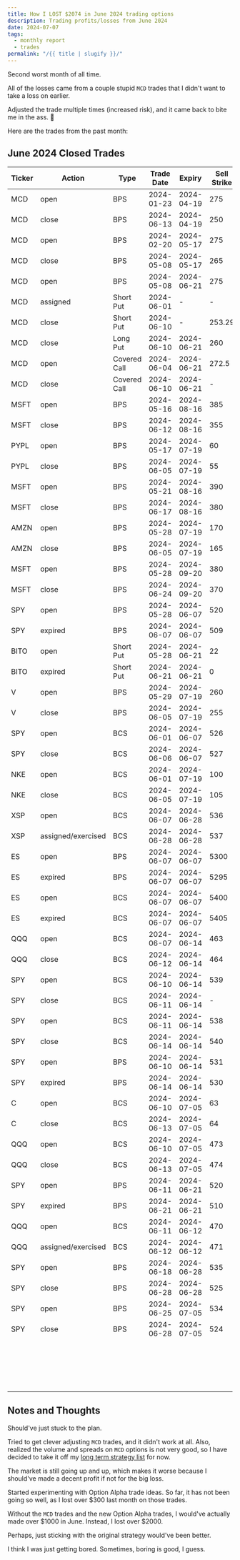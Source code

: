 ```yaml
---
title: How I LOST $2074 in June 2024 trading options
description: Trading profits/losses from June 2024
date: 2024-07-07
tags:
  - monthly report
  - trades
permalink: "/{{ title | slugify }}/"
---
```


Second worst month of all time.

All of the losses came from a couple stupid `MCD` trades that I didn't want to take a loss on earlier.  

Adjusted the trade multiple times (increased risk), and it came back to bite me in the ass. 🥲

Here are the trades from the past month:

## June 2024 Closed Trades

<div class="trade-table monthly full-width">

|**Ticker**|**Action**|**Type**|**Trade Date**|**Expiry**|**Sell Strike**|**Buy Strike**|**Premium**|**Qty**|**Fees**|**Total**|**Net Profit/Loss**|**Days**|**Annual Return**|
|---|---|---|---|---|---|---|---|---|---|---|---|---|---|
|MCD|open|BPS|2024-01-23|2024-04-19|275|265|0.81|1|2.08|78.92|-$1,551.29|106|-534.17%|
|MCD|close|BPS|2024-06-13|2024-04-19|250|270|-16.9|1|1.4|-1691.4||||
|MCD|open|BPS|2024-02-20|2024-05-17|275|265|1.1|1|1.4|108.6|-$1,199.83|111|-394.54%|
|MCD|close|BPS|2024-05-08|2024-05-17|265|275|-6.5|1|1.4|-651.4||||
|MCD|open|BPS|2024-05-08|2024-06-21|275|260|7.5|1|1.4|748.6||||
|MCD|assigned|Short Put|2024-06-01|-|-|275|-|100|0|-27500||||
|MCD|close|Short Put|2024-06-10|-|253.29|-|-|100|1.71|25327.29||||
|MCD|close|Long Put|2024-06-10|2024-06-21|260|-|7.3|1|0.82|729.18||||
|MCD|open|Covered Call|2024-06-04|2024-06-21|272.5|-|0.55|1|1.05|53.95||||
|MCD|close|Covered Call|2024-06-10|2024-06-21|-|272.5|-0.15|1|1.05|-16.05||||
|MSFT|open|BPS|2024-05-16|2024-08-16|385|355|2.66|1|1.4|264.6|$133.20|27|60.02%|
|MSFT|close|BPS|2024-06-12|2024-08-16|355|385|-1.3|1|1.4|-131.4||||
|PYPL|open|BPS|2024-05-17|2024-07-19|60|55|0.82|2|1.39|162.61|$1.13|19|2.17%|
|PYPL|close|BPS|2024-06-05|2024-07-19|55|60|-0.8|2|1.48|-161.48||||
|MSFT|open|BPS|2024-05-21|2024-08-16|390|380|1.2|1|1.41|118.59|$67.19|27|90.83%|
|MSFT|close|BPS|2024-06-17|2024-08-16|380|390|-0.5|1|1.4|-51.4||||
|AMZN|open|BPS|2024-05-28|2024-07-19|170|165|0.9|2|2.82|177.18|$5.70|8|26.01%|
|AMZN|close|BPS|2024-06-05|2024-07-19|165|170|-0.85|2|1.48|-171.48||||
|MSFT|open|BPS|2024-05-28|2024-09-20|380|370|1.16|1|1.41|114.59|$63.19|27|85.42%|
|MSFT|close|BPS|2024-06-24|2024-09-20|370|380|-0.5|1|1.4|-51.4||||
|SPY|open|BPS|2024-05-28|2024-06-07|520|509|0.66|3|4.2|193.8|$193.80|10|214.35%|
|SPY|expired|BPS|2024-06-07|2024-06-07|509|520|0|3|0|0||||
|BITO|open|Short Put|2024-05-28|2024-06-21|22|0|0.22|1|0.8|21.2|$21.20|24|14.66%|
|BITO|expired|Short Put|2024-06-21|2024-06-21|0|22||1||0||||
|V|open|BPS|2024-05-29|2024-07-19|260|255|0.89|2|1.4|176.6|$59.80|7|311.81%|
|V|close|BPS|2024-06-05|2024-07-19|255|260|-0.57|2|2.8|-116.8||||
|SPY|open|BCS|2024-06-01|2024-06-07|526|527|0.54|1|3.09|50.91|-$44.51|5|-3249.23%|
|SPY|close|BCS|2024-06-06|2024-06-07|527|526|-0.94|1|1.42|-95.4199999999999||||
|NKE|open|BCS|2024-06-01|2024-07-19|100|105|1.16|1|1.4|114.6|$5.20|4|94.90%|
|NKE|close|BCS|2024-06-05|2024-07-19|105|100|-1.08|1|1.4|-109.4||||
|XSP|open|BCS|2024-06-07|2024-06-28|536|537|0.58|1|1.84|56.16|-$43.84|21|-761.98%|
|XSP|assigned/exercised|BCS|2024-06-28|2024-06-28|537|536||1|0|-100||||
|ES|open|BPS|2024-06-07|2024-06-07|5300|5295|0.5|0.5|2.84|22.16|$22.16|1|3235.36%|
|ES|expired|BPS|2024-06-07|2024-06-07|5295|5300|0|0.5|0|0||||
|ES|open|BCS|2024-06-07|2024-06-07|5400|5405|1|0.5|2.84|47.16|$47.16|1|6885.36%|
|ES|expired|BCS|2024-06-07|2024-06-07|5405|5400|0|0.5|0|0||||
|QQQ|open|BCS|2024-06-07|2024-06-14|463|464|0.56|1|1.61|54.39|-$41.74|5|-3047.02%|
|QQQ|close|BCS|2024-06-12|2024-06-14|464|463|-0.94|1|2.13|-96.1299999999999||||
|SPY|open|BCS|2024-06-10|2024-06-14|539|540|0.34|1|3.08|30.92|-$81.65|4|-7450.56%|
|SPY|close|BCS|2024-06-11|2024-06-14|-|539|-1.41|1|1.54|-142.54||||
|SPY|open|BCS|2024-06-11|2024-06-14|538|-|1.76|1|1.54|174.46||||
|SPY|close|BCS|2024-06-14|2024-06-14|540|538|-1.7|1|1.4|-171.4||||
|SPY|open|BPS|2024-06-10|2024-06-14|531|530|0.3|1|3.09|26.91||4|0.00%|
|SPY|expired|BPS|2024-06-14|2024-06-14|530|531|0|1|0|0||||
|C|open|BCS|2024-06-10|2024-07-05|63|64|0.31|1|1.4|29.6|$12.50|3|1520.83%|
|C|close|BCS|2024-06-13|2024-07-05|64|63|-0.15|1|2.1|-17.1||||
|QQQ|open|BCS|2024-06-10|2024-07-05|473|474|0.21|1|2.5|18.5|-$70.62|3|-8592.10%|
|QQQ|close|BCS|2024-06-13|2024-07-05|474|473|-0.87|1|2.12|-89.12||||
|SPY|open|BPS|2024-06-11|2024-06-21|520|510|0.53|3|5.71|153.29|$153.29|10|186.50%|
|SPY|expired|BPS|2024-06-21|2024-06-21|510|520||3||0||||
|QQQ|open|BCS|2024-06-11|2024-06-12|470|471|0.22|1|2.1|19.9|-$80.10|1|-29236.50%|
|QQQ|assigned/exercised|BCS|2024-06-12|2024-06-12|471|470|-1|1|0|-100||||
|SPY|open|BPS|2024-06-18|2024-06-28|535|525|0.52|3|7.13|148.87|$148.87|10|181.13%|
|SPY|close|BPS|2024-06-28|2024-06-28|525|535|0|3|0|0||||
|SPY|open|BPS|2024-06-25|2024-07-05|534|524|0.71|2|2.8|139.2|$104.70|3|636.93%|
|SPY|close|BPS|2024-06-28|2024-07-05|524|534|-0.16|2|2.5|-34.5||||
|||||||||||||||
|||||||||||**TOTAL**|**-$2,074.49**|||
|||||||||||||||
|||||||||||**Win %**|65.22%|||
|||||||||||**Avg. Win/Loss**|-$90.20|||
|||||||||||**Number of trades**|23|||

</div>


## Notes and Thoughts

Should've just stuck to the plan.

Tried to get clever adjusting `MCD` trades, and it didn't work at all.  Also, realized the volume and spreads on `MCD` options is not very good, so I have decided to take it off my <a href="/long-term-trend-strategy/">long term strategy list</a> for now.

The market is still going up and up, which makes it worse because I should've made a decent profit if not for the big loss.

Started experimenting with Option Alpha trade ideas.  So far, it has not been going so well, as I lost over $300 last month on those trades.

Without the `MCD` trades and the new Option Alpha trades, I would've actually made over $1000 in June.  Instead, I lost over $2000.

Perhaps, just sticking with the original strategy would've been better.

I think I was just getting bored.  Sometimes, boring is good, I guess.